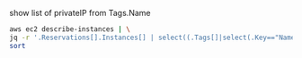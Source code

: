 
show list of privateIP from Tags.Name
```bash
aws ec2 describe-instances | \
jq -r '.Reservations[].Instances[] | select((.Tags[]|select(.Key=="Name").Value) | contains("hostname")) | .PrivateIpAddress' | \
sort
```
